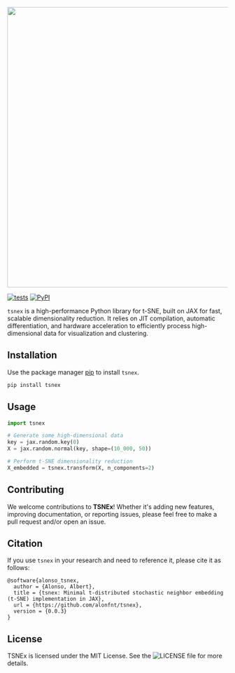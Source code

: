 <p align=center>
  <img src="https://github.com/user-attachments/assets/02da44bf-4250-44b2-a480-a6f0342ca73e" width="640" />
</p>

[![tests](https://github.com/alonfnt/pcax/actions/workflows/pytest.yml/badge.svg)](https://github.com/alonfnt/tsnex/actions/workflows/pytest.yml)
[![PyPI](https://img.shields.io/pypi/v/tsnex.svg)](https://pypi.org/project/tsnex/)

`tsnex` is a high-performance Python library for t-SNE, built on JAX for fast, scalable dimensionality reduction.
It relies on JIT compilation, automatic differentiation, and hardware acceleration to efficiently process high-dimensional data for visualization and clustering.

## Installation
Use the package manager [pip](https://pypi.org/project/tsnex/) to install `tsnex`.
```bash
pip install tsnex
```

## Usage
```python
import tsnex

# Generate some high-dimensional data
key = jax.random.key(0)
X = jax.random.normal(key, shape=(10_000, 50))

# Perform t-SNE dimensionality reduction
X_embedded = tsnex.transform(X, n_components=2)
```

## Contributing
We welcome contributions to **TSNEx**! Whether it's adding new features, improving documentation, or reporting issues, please feel free to make a pull request and/or open an issue.

## Citation
If you use `tsnex` in your research and need to reference it, please cite it as follows:
```
@software{alonso_tsnex,
  author = {Alonso, Albert},
  title = {tsnex: Minimal t-distributed stochastic neighbor embedding (t-SNE) implementation in JAX},
  url = {https://github.com/alonfnt/tsnex},
  version = {0.0.3}
}
```

## License
TSNEx is licensed under the MIT License. See the ![LICENSE](LICENSE) file for more details.

